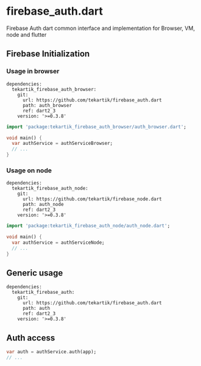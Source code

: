 # firebase_auth.dart

Firebase Auth dart common interface and implementation for Browser, VM, node and flutter

## Firebase Initialization

### Usage in browser

```
dependencies:
  tekartik_firebase_auth_browser:
    git:
      url: https://github.com/tekartik/firebase_auth.dart
      path: auth_browser
      ref: dart2_3
    version: '>=0.3.8'
```

```dart
import 'package:tekartik_firebase_auth_browser/auth_browser.dart';

void main() {
  var authService = authServiceBrowser;
  // ...
}
```  

### Usage on node

```
dependencies:
  tekartik_firebase_auth_node:
    git:
      url: https://github.com/tekartik/firebase_node.dart
      path: auth_node
      ref: dart2_3
    version: '>=0.3.8'
```

```dart
import 'package:tekartik_firebase_auth_node/auth_node.dart';

void main() {
  var authService = authServiceNode;
  // ...
}
```  

## Generic usage

```
dependencies:
  tekartik_firebase_auth:
    git:
      url: https://github.com/tekartik/firebase_auth.dart
      path: auth
      ref: dart2_3
    version: '>=0.3.8'
```


## Auth access

```dart
var auth = authService.auth(app);
// ...

```  

